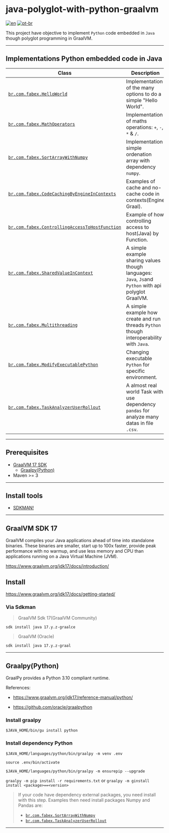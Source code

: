 # java-polyglot-with-python-graalvm

[![en](https://img.shields.io/badge/lang-en-red.svg)](README.md)
[![pt-br](https://img.shields.io/badge/lang-pt--br-green.svg)](README.pt-br.md)

This project have objective to implement `Python` code embedded in `Java` though polyglot programming in GraalVM.

---

## Implementations Python embedded code in Java

 Class                                          | Description                                                                                           
------------------------------------------------|-------------------------------------------------------------------------------------------------------
 [`br.com.fabex.HelloWorld`](src/main/java/br/com/fabex/HelloWorld.java)| Implementation of the many options to do a simple "Hello World".                                      
 [`br.com.fabex.MathOperators`](src/main/java/br/com/fabex/MathOperators.java)| Implementation of maths operations: `+`, `-`, `*` & `/`.                                              
 [`br.com.fabex.SortArrayWithNumpy`](src/main/java/br/com/fabex/SortArrayWithNumpy.java)| Implementation simple ordenation array with dependency `numpy`.                                       
 [`br.com.fabex.CodeCachingByEngineInContexts`](src/main/java/br/com/fabex/CodeCachingByEngineInContexts.java)| Examples of cache and no-cache code in contexts(Engine Graal).                                        
 [`br.com.fabex.ControllingAccessToHostFunction`](src/main/java/br/com/fabex/ControllingAccessToHostFunction.java)| Example of how controlling access to host(Java) by Function.                                   
 [`br.com.fabex.SharedValueInContext`](src/main/java/br/com/fabex/SharedValueInContext.java)| A simple example sharing values though languages: `Java`, `Js`and `Python` with api polyglot GraalVM.
 [`br.com.fabex.Multithreading`](src/main/java/br/com/fabex/Multithreading.java)| A simple example how create and run threads `Python` though interoperability with `Java`.             
 [`br.com.fabex.ModifyExecutablePython`](src/main/java/br/com/fabex/ModifyExecutablePython.java)| Changing executable `Python` for specific environment.                                               
 [`br.com.fabex.TaskAnalyzerUserRollout`](src/main/java/br/com/fabex/TaskAnalyzerUserRollout.java)| A almost real world Task with use dependency `pandas` for analyze many datas in file `.csv`.          

---

## Prerequisites

- [GraalVM 17 SDK](https://www.graalvm.org/jdk17/docs/)
    - [Graalpy(Python)](https://www.graalvm.org/jdk17/reference-manual/python/)
- Maven >= 3

---

## Install tools

- [SDKMAN!](https://sdkman.io/install)

---

## GraalVM SDK 17

GraalVM compiles your Java applications ahead of time into standalone binaries. These binaries are smaller, start up to
100x faster, provide peak performance with no warmup, and use less memory and CPU than applications running on a Java
Virtual Machine (JVM).

https://www.graalvm.org/jdk17/docs/introduction/

## Install

https://www.graalvm.org/jdk17/docs/getting-started/

### Via Sdkman

> GraalVM Sdk 17(GraalVM Community)

`sdk install java 17.y.z-graalce`

> GraalVM (Oracle)

`sdk install java 17.y.z-graal`

---

## Graalpy(Python)

GraalPy provides a Python 3.10 compliant runtime.

References:

- https://www.graalvm.org/jdk17/reference-manual/python/

- https://github.com/oracle/graalpython

### Install graalpy

`$JAVA_HOME/bin/gu install python`

### Install dependency Python

`$JAVA_HOME/languages/python/bin/graalpy -m venv .env `

`source .env/bin/activate`

`$JAVA_HOME/languages/python/bin/graalpy -m ensurepip --upgrade`

`graalpy -m pip install -r requirements.txt` or `graalpy -m ginstall install <package>==<version>`

> If your code have dependency external packages, you need install with this step. Examples then need install packages Numpy and Pandas are: 
> - [`br.com.fabex.SortArrayWithNumpy`](src/main/java/br/com/fabex/SortArrayWithNumpy.java)
> - [`br.com.fabex.TaskAnalyzerUserRollout`](src/main/java/br/com/fabex/TaskAnalyzerUserRollout.java)

---